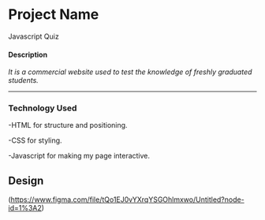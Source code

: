 # Project Name
Javascript Quiz
#### Description
 _It is a commercial website used to test the knowledge of freshly graduated students._

---
### **Technology Used**
-HTML for structure and positioning.

-CSS for styling.

-Javascript for making my page interactive.

## Design
(https://www.figma.com/file/tQo1EJ0vYXrqYSGOhlmxwo/Untitled?node-id=1%3A2)



